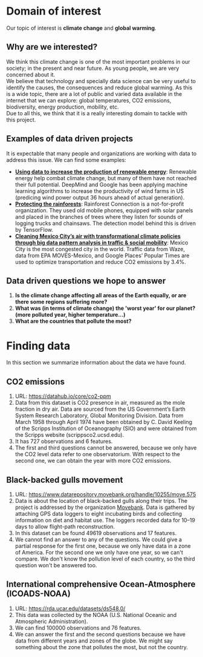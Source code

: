 # Domain of interest
Our topic of interest is **climate change** and **global warming**.

## Why are we interested?
We think this climate change is one of the most important problems in our society; in the present and near future. As young people, we are very concerned about it.   
We believe that technology and specially data science can be very useful to identify the causes, the consequences and reduce global warming. As this is a wide topic, there are a lot of public and varied data available in the internet that we can explore: global temperatures, CO2 emissions, biodiversity, energy production, mobility, etc.   
Due to all this, we think that it is a really interesting domain to tackle with this project.

## Examples of data driven projects
It is expectable that many people and organizations are working with data to address this issue. We can find some examples:
- [__Using data to increase the production of renewable energy__](https://deepmind.com/blog/article/machine-learning-can-boost-value-wind-energy): Renewable energy help combat climate change, but many of them have not reached their full potential. DeepMind and Google has been applying machine learning algorithms to increase the productivity of wind farms in US (predicing wind power output 36 hours ahead of actual generation).  
- [__Protecting the rainforests__](https://rfcx.org/): Rainforest Connection is a not-for-profit organization. They used old mobile phones, equipped with solar panels and placed in the branches of trees where they listen for sounds of logging trucks and chainsaws. The detection model behind this is driven by TensorFlow.  
- [__Cleaning Mexico City’s air with transformational climate policies through big data pattern analysis in traffic & social mobility__](http://www.dataforclimateaction.org/meet-the-winners/): Mexico City is the most congested city in the world. Traffic data from Waze, data from EPA MOVES-Mexico, and Google Places’ Popular Times are used to optimize transportation and reduce CO2 emissions by 3.4%.  

## Data driven questions we hope to answer
1. __Is the climate change affecting all areas of the Earth equally, or are there some regions suffering more?__  
2. __What was (in terms of climate change) the 'worst year' for our planet? (more polluted year, higher temperature...)__  
3. __What are the countries that pollute the most?__  

# Finding data
In this section we summarize information about the data we have found.  

## CO2 emissions
1. URL: https://datahub.io/core/co2-ppm
2. Data from this dataset is CO2 presence in air, measured as the mole fraction in dry air. Data are sourced from the US Government’s Earth System Research Laboratory, Global Monitoring Division. Data from March 1958 through April 1974 have been obtained by C. David Keeling of the Scripps Institution of Oceanography (SIO) and were obtained from the Scripps website (scrippsco2.ucsd.edu).  
3. It has 727 observations and 6 features.  
4. The first and third questions cannot be answered, because we only have the CO2 level data refer to one observatorium. With respect to the second one, we can obtain the year with more CO2 emissions.  

## Black-backed gulls movement
1. URL: https://www.datarepository.movebank.org/handle/10255/move.575  
2. Data is about the location of black-backed gulls along their trips. The project is addressed by the organization [Movebank](https://www.movebank.org/). Data is gathered by attaching GPS data loggers to eight incubating birds and collecting information on diet and habitat use. The loggers recorded data for 10–19 days to allow flight-path reconstruction.  
3. In this dataset can be found 49619 observations and 17 features.
4. We cannot find an answer to any of the questions. We could give a partial response for the first one, because we only have data in a zone of America. For the second one we only have one year, so we can't compare. We don't know the pollution level of each country, so the third question won't be answered too.  

## International comprehensive Ocean-Atmosphere (ICOADS-NOAA)
1. URL: https://rda.ucar.edu/datasets/ds548.0/  
2. This data was collected by the NOAA (U.S. National Oceanic and Atmospheric Administration).  
3. We can find 100000 observations and 76 features.  
4. We can answer the first and the second questions because we have data from different years and zones of the globe. We might say something about the zone that pollutes the most, but not the country.